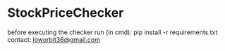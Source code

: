 # StockPriceChecker
before executing the checker run (in cmd): pip install -r requirements.txt
contact: loworbit36@gmail.com
